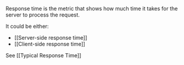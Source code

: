 Response time is the metric that shows how much time it takes for the server to process the request.

It could be either:
- [[Server-side response time]]
- [[Client-side response time]]

See [[Typical Response Time]]